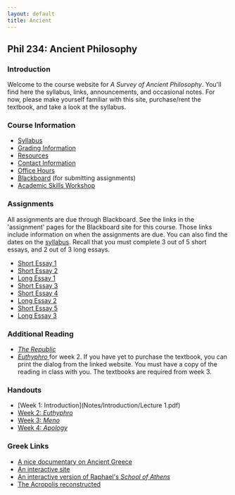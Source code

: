 ```yaml
---
layout: default
title: Ancient
---
```


## Phil 234: Ancient Philosophy 

### Introduction

Welcome to the course website for *A Survey of Ancient Philosophy*. You'll find here the syllabus, links, announcements, and occasional notes. For now, please make yourself familiar with this site, purchase/rent the textbook, and take a look at the syllabus.  



### Course Information
+ [Syllabus](Syllabus.pdf)
+ [Grading Information](/Teaching/Grading/)
+ [Resources](/Teaching/Resources/)
+ [Contact Information](/Contact)
+ [Office Hours](/Contact/Office)
+ [Blackboard](http://blackboard.njcu.edu) (for submitting assignments)
+ [Academic Skills Workshop](http://www.njcu.edu/counselingcenter/academic-skills-workshops/)

### Assignments
All assignments are due through Blackboard. See the links in the 'assignment' pages for the Blackboard site for this course. Those links include information on when the assignments are due. You can also find the dates on the [syllabus](Syllabus.pdf). Recall that you must complete 3 out of 5 short essays, and 2 out of 3 long essays. 

+ [Short Essay 1](/Teaching/Ancient/Assignments/Short1) 
+ [Short Essay 2](/Teaching/Ancient/Assignments/Short2) 
+ [Long Essay 1](/Teaching/Ancient/Assignments/Long1)
+ [Short Essay 3](/Teaching/Ancient/Assignments/Short3)
+ [Short Essay 4](/Teaching/Ancient/Assignments/Short4)
+ [Long Essay 2](/Teaching/Ancient/Assignments/Long2)
+ [Short Essay 5](/Teaching/Ancient/Assignments/Short5)
+ [Long Essay 3](/Teaching/Ancient/Assignments/Long3)
 


### Additional Reading

+ [*The Republic*](Republic.pdf)
+ [*Euthyphro* ](http://classics.mit.edu/Plato/euthyfro.html) for week 2. If you have yet to purchase the textbook, you can print the dialog from the linked website. You must have a copy of the reading in class with you. The textbooks are required from week 3.

### Handouts

+ [Week 1: Introduction](Notes/Introduction/Lecture 1.pdf)
+ [Week 2: *Euthyphro*](Notes/Euthyphro/Lecture4.pdf)
+ [Week 3: *Meno*](Notes/Meno/Meno.pdf)
+ [Week 4: *Apology*](Notes/Apology/Lecture5.pdf)



### Greek Links ##

+ [A nice documentary on Ancient Greece](https://www.youtube.com/watch?v=-dwWocwd160)
+ [An interactive site](http://www.ancientgreece.co.uk/)
+ [An interactive version of Raphael's *School of Athens*](http://agutie.homestead.com/files/school_athens_map.html)
+ [The Acropolis reconstructed](https://www.youtube.com/watch?v=DMccsbWFAok)

